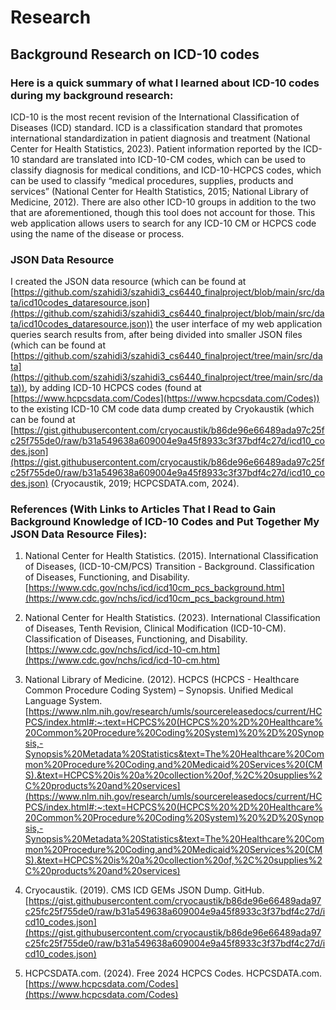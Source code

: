 # Research

## Background Research on ICD-10 codes

### Here is a quick summary of what I learned about ICD-10 codes during my background research:

ICD-10 is the most recent revision of the International Classification of Diseases (ICD) standard. ICD is a classification standard that promotes international standardization in patient diagnosis and treatment (National Center for Health Statistics, 2023). Patient information reported by the ICD-10 standard are translated into ICD-10-CM codes, which can be used to classify diagnosis for medical conditions, and ICD-10-HCPCS codes, which can be used to classify “medical procedures, supplies, products and services” (National Center for Health Statistics, 2015; National Library of Medicine, 2012). There are also other ICD-10 groups in addition to the two that are aforementioned, though this tool does not account for those. This web application allows users to search for any ICD-10 CM or HCPCS code using the name of the disease or process.

### JSON Data Resource

I created the JSON data resource (which can be found at [https://github.com/szahidi3/szahidi3_cs6440_finalproject/blob/main/src/data/icd10codes_dataresource.json](https://github.com/szahidi3/szahidi3_cs6440_finalproject/blob/main/src/data/icd10codes_dataresource.json)) the user interface of my web application queries search results from, after being divided into smaller JSON files (which can be found at [https://github.com/szahidi3/szahidi3_cs6440_finalproject/tree/main/src/data](https://github.com/szahidi3/szahidi3_cs6440_finalproject/tree/main/src/data)), by adding ICD-10 HCPCS codes (found at [https://www.hcpcsdata.com/Codes](https://www.hcpcsdata.com/Codes)) to the existing ICD-10 CM code data dump created by Cryokaustik (which can be found at [https://gist.githubusercontent.com/cryocaustik/b86de96e66489ada97c25fc25f755de0/raw/b31a549638a609004e9a45f8933c3f37bdf4c27d/icd10_codes.json](https://gist.githubusercontent.com/cryocaustik/b86de96e66489ada97c25fc25f755de0/raw/b31a549638a609004e9a45f8933c3f37bdf4c27d/icd10_codes.json) (Cryocaustik, 2019; HCPCSDATA.com, 2024).

### References (With Links to Articles That I Read to Gain Background Knowledge of ICD-10 Codes and Put Together My JSON Data Resource Files):

1. National Center for Health Statistics. (2015). International Classification of Diseases, (ICD-10-CM/PCS) Transition - Background. Classification of Diseases, Functioning, and Disability.
[https://www.cdc.gov/nchs/icd/icd10cm_pcs_background.htm](https://www.cdc.gov/nchs/icd/icd10cm_pcs_background.htm)

2. National Center for Health Statistics. (2023). International Classification of Diseases, Tenth Revision, Clinical Modification (ICD-10-CM). Classification of Diseases, Functioning, and Disability.
[https://www.cdc.gov/nchs/icd/icd-10-cm.htm](https://www.cdc.gov/nchs/icd/icd-10-cm.htm)

3. National Library of Medicine. (2012). HCPCS (HCPCS - Healthcare Common Procedure Coding System) – Synopsis. Unified Medical Language System.
[https://www.nlm.nih.gov/research/umls/sourcereleasedocs/current/HCPCS/index.html#:~:text=HCPCS%20(HCPCS%20%2D%20Healthcare%20Common%20Procedure%20Coding%20System)%20%2D%20Synopsis,-Synopsis%20Metadata%20Statistics&text=The%20Healthcare%20Common%20Procedure%20Coding,and%20Medicaid%20Services%20(CMS).&text=HCPCS%20is%20a%20collection%20of,%2C%20supplies%2C%20products%20and%20services](https://www.nlm.nih.gov/research/umls/sourcereleasedocs/current/HCPCS/index.html#:~:text=HCPCS%20(HCPCS%20%2D%20Healthcare%20Common%20Procedure%20Coding%20System)%20%2D%20Synopsis,-Synopsis%20Metadata%20Statistics&text=The%20Healthcare%20Common%20Procedure%20Coding,and%20Medicaid%20Services%20(CMS).&text=HCPCS%20is%20a%20collection%20of,%2C%20supplies%2C%20products%20and%20services)

4.	Cryocaustik. (2019). CMS ICD GEMs JSON Dump. GitHub. 
[https://gist.githubusercontent.com/cryocaustik/b86de96e66489ada97c25fc25f755de0/raw/b31a549638a609004e9a45f8933c3f37bdf4c27d/icd10_codes.json](https://gist.githubusercontent.com/cryocaustik/b86de96e66489ada97c25fc25f755de0/raw/b31a549638a609004e9a45f8933c3f37bdf4c27d/icd10_codes.json)

5.	HCPCSDATA.com. (2024). Free 2024 HCPCS Codes. HCPCSDATA.com. [https://www.hcpcsdata.com/Codes](https://www.hcpcsdata.com/Codes)